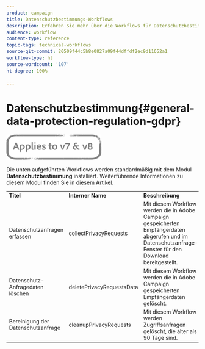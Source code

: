 ```yaml
---
product: campaign
title: Datenschutzbestimmungs-Workflows
description: Erfahren Sie mehr über die Workflows für Datenschutzbestimmungen.
audience: workflow
content-type: reference
topic-tags: technical-workflows
source-git-commit: 20509f44c5b8e0827a09f44dffdf2ec9d11652a1
workflow-type: ht
source-wordcount: '107'
ht-degree: 100%

---
```



# Datenschutzbestimmung{#general-data-protection-regulation-gdpr}

![](../../assets/common.svg)

Die unten aufgeführten Workflows werden standardmäßig mit dem Modul **Datenschutzbestimmung** installiert. Weiterführende Informationen zu diesem Modul finden Sie in [diesem Artikel](https://helpx.adobe.com/de/campaign/kb/acc-privacy.html).

<table> 
 <tbody> 
  <tr> 
   <td> <strong>Titel</strong><br /> </td> 
   <td> <strong>Interner Name</strong><br /> </td> 
   <td> <strong>Beschreibung</strong><br /> </td> 
  </tr> 
  <tr> 
   <td> <span class="uicontrol">Datenschutzanfragen erfassen</span> <br /> </td> 
   <td> <span class="uicontrol">collectPrivacyRequests</span> <br /> </td> 
   <td> Mit diesem Workflow werden die in Adobe Campaign gespeicherten Empfängerdaten abgerufen und im Datenschutzanfrage-Fenster für den Download bereitgestellt.<br /> </td> 
  </tr> 
  <tr> 
   <td> <span class="uicontrol">Datenschutz-Anfragedaten löschen</span> <br /> </td> 
   <td> <span class="uicontrol">deletePrivacyRequestsData</span> <br /> </td> 
   <td> Mit diesem Workflow werden die in Adobe Campaign gespeicherten Empfängerdaten gelöscht.<br /> </td> 
  </tr> 
  <tr> 
   <td> <span class="uicontrol">Bereinigung der Datenschutzanfrage</span> <br /> </td> 
   <td> <span class="uicontrol">cleanupPrivacyRequests</span> <br /> </td> 
   <td> Mit diesem Workflow werden Zugriffsanfragen gelöscht, die älter als 90 Tage sind.<br /> </td> 
  </tr> 
 </tbody> 
</table>

